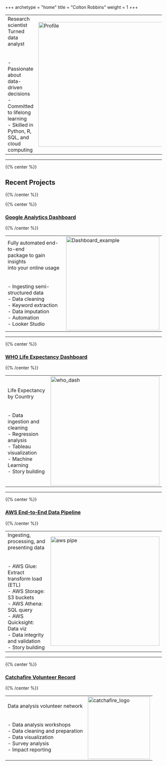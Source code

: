 +++
archetype = "home"
title = "Colton Robbins"
weight = 1
+++

<table style="border: none; border-collapse: collapse;">
  <tr>
    <td style="border: none;">
      Research scientist<br>
      Turned data analyst<br>
      <br>
      <br>
      - Passionate about data-driven decisions<br>
      - Committed to lifelong learning<br>
      - Skilled in Python, R, SQL, and cloud computing<br>
    </td>
    <td style="border: none;">
      <img src="/Directory/images/profile.jpg?width=10vw&lightbox=false" alt="Profile" style="width: 400px">
    </td>
  </tr>
</table>

--------------------------------


{{% center %}}
## **Recent Projects**
{{% /center %}}

{{% center %}}
### [Google Analytics Dashboard](https://portfolio-cmr.github.io/Google_Analytics_Viewer/)
{{% /center %}}

<table style="border: none; border-collapse: collapse;">
  <tr>
    <td style="border: none;">
      Fully automated end-to-end<br>
      package to gain insights<br>
      into your online usage<br>
      <br>
      <br>
      - Ingesting semi-structured data<br>
      - Data cleaning<br>
      - Keyword extraction<br>
      - Data imputation<br>
      - Automation<br>
      - Looker Studio
    </td>
    <td style="border: none;">
      <img src="/Directory/images/Dashboard_example.jpg" alt="Dashboard_example" style="height: 300px">
    </td>
  </tr>
</table>

---------------------------------------------------

{{% center %}}
### [WHO Life Expectancy Dashboard](https://portfolio-cmr.github.io/WHO_Life_Expectancy_Dash/)
{{% /center %}}

<table style="border: none; border-collapse: collapse;">
  <tr>
    <td style="border: none;">
      Life Expectancy by Country<br>
      <br>
      <br>
      - Data ingestion and cleaning<br>
      - Regression analysis<br>
      - Tableau visualization<br>
      - Machine Learning<br>
      - Story building
    </td>
    <td style="border: none;">
      <img src="/Directory/images/who_dash.png?width=40vw&lightbox=false" alt="who_dash" style="height: 350px">
    </td>
  </tr>
</table>

---------------------------------------------------


{{% center %}}
### [AWS End-to-End Data Pipeline](https://portfolio-cmr.github.io/AWS_data_pipe/)
{{% /center %}}

<table style="border: none; border-collapse: collapse;">
  <tr>
    <td style="border: none;">
      Ingesting, processing, and presenting data<br>
      <br>
      <br>
      - AWS Glue: Extract transform load (ETL)<br>
      - AWS Storage: S3 buckets<br>
      - AWS Athena: SQL query<br>
      - AWS Quicksight: Data viz<br>
      - Data integrity and validation<br>
      - Story building
    </td>
    <td style="border: none;">
      <img src="/Directory/images/aws_data_pipe.png?width=40vw&lightbox=false" alt="aws pipe" style="height: 350px">
    </td>
  </tr>
</table>

---------------------------------------------------
{{% center %}}
### [Catchafire Volunteer Record](catchafire)
{{% /center %}}

<table style="border: none; border-collapse: collapse;">
  <tr>
    <td style="border: none;">
      Data analysis volunteer network<br>
      <br>
      <br>
      - Data analysis workshops<br>
      - Data cleaning and preparation<br>
      - Data visualization<br>
      - Survey analysis<br>
      - Impact reporting
    </td>
    <td style="border: none;">
      <img src="/Directory/images/catchafire_logo.jpg?width=40vw&lightbox=false" alt="catchafire_logo" style="height: 200px">
    </td>
  </tr>
</table>

